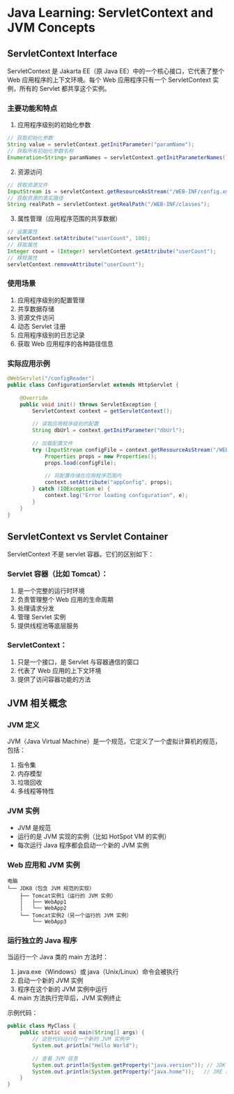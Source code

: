 # Java Learning: ServletContext and JVM Concepts

## ServletContext Interface
ServletContext 是 Jakarta EE（原 Java EE）中的一个核心接口，它代表了整个 Web 应用程序的上下文环境。每个 Web 应用程序只有一个 ServletContext 实例，所有的 Servlet 都共享这个实例。

### 主要功能和特点

1. 应用程序级别的初始化参数
```java
// 获取初始化参数
String value = servletContext.getInitParameter("paramName");
// 获取所有初始化参数名称
Enumeration<String> paramNames = servletContext.getInitParameterNames();
```

2. 资源访问
```java
// 获取资源文件
InputStream is = servletContext.getResourceAsStream("/WEB-INF/config.xml");
// 获取资源的真实路径
String realPath = servletContext.getRealPath("/WEB-INF/classes");
```

3. 属性管理（应用程序范围的共享数据）
```java
// 设置属性
servletContext.setAttribute("userCount", 100);
// 获取属性
Integer count = (Integer) servletContext.getAttribute("userCount");
// 移除属性
servletContext.removeAttribute("userCount");
```

### 使用场景
1. 应用程序级别的配置管理
2. 共享数据存储
3. 资源文件访问
4. 动态 Servlet 注册
5. 应用程序级别的日志记录
6. 获取 Web 应用程序的各种路径信息

### 实际应用示例

```java
@WebServlet("/configReader")
public class ConfigurationServlet extends HttpServlet {
    
    @Override
    public void init() throws ServletException {
        ServletContext context = getServletContext();
        
        // 读取应用程序级别的配置
        String dbUrl = context.getInitParameter("dbUrl");
        
        // 加载配置文件
        try (InputStream configFile = context.getResourceAsStream("/WEB-INF/config.properties")) {
            Properties props = new Properties();
            props.load(configFile);
            
            // 将配置存储在应用程序范围内
            context.setAttribute("appConfig", props);
        } catch (IOException e) {
            context.log("Error loading configuration", e);
        }
    }
}
```

## ServletContext vs Servlet Container

ServletContext 不是 servlet 容器。它们的区别如下：

### Servlet 容器（比如 Tomcat）：
1. 是一个完整的运行时环境
2. 负责管理整个 Web 应用的生命周期
3. 处理请求分发
4. 管理 Servlet 实例
5. 提供线程池等底层服务

### ServletContext：
1. 只是一个接口，是 Servlet 与容器通信的窗口
2. 代表了 Web 应用的上下文环境
3. 提供了访问容器功能的方法

## JVM 相关概念

### JVM 定义
JVM（Java Virtual Machine）是一个规范，它定义了一个虚拟计算机的规范，包括：
1. 指令集
2. 内存模型
3. 垃圾回收
4. 多线程等特性

### JVM 实例
- JVM 是规范
- 运行的是 JVM 实现的实例（比如 HotSpot VM 的实例）
- 每次运行 Java 程序都会启动一个新的 JVM 实例

### Web 应用和 JVM 实例
```
电脑
└── JDK8（包含 JVM 规范的实现）
    ├── Tomcat实例1（运行的 JVM 实例）
    │   ├── WebApp1
    │   └── WebApp2
    └── Tomcat实例2（另一个运行的 JVM 实例）
        └── WebApp3
```

### 运行独立的 Java 程序
当运行一个 Java 类的 main 方法时：
1. java.exe（Windows）或 java（Unix/Linux）命令会被执行
2. 启动一个新的 JVM 实例
3. 程序在这个新的 JVM 实例中运行
4. main 方法执行完毕后，JVM 实例终止

示例代码：
```java
public class MyClass {
    public static void main(String[] args) {
        // 这些代码运行在一个新的 JVM 实例中
        System.out.println("Hello World");
        
        // 查看 JVM 信息
        System.out.println(System.getProperty("java.version")); // JDK 版本
        System.out.println(System.getProperty("java.home"));   // JRE 路径
    }
}
```